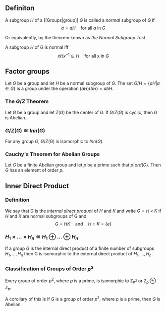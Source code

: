 ## Definiton
A subgroup $H$ of a [[Groups|group]] $G$ is called a _normal_ subgroup of $G$ if
$$
a = aH \quad \text{for all $a$ in $G$}
$$

Or equivalently, by the theorem known as _the Normal Subgroup Test_

A subgroup $H$ of $G$ is normal iff
$$
xHx^{-1} \subseteq H \quad \text{for all x in $G$}
$$


## Factor groups
Let $G$ be a group and let $H$ be a normal subgroup of $G$. The set $G/H = \{aH | a \in G\}$ is a group under the operation $(aH)(bH) = abH$.

### The $G/Z$ Theorem
Let $G$ be a group and let $Z(G)$ be the center of $G$. If $G/Z(G)$ is cyclic, then $G$ is Abelian.

### $G/Z(G) \cong Inn(G)$
For any group $G$, $G/Z(G)$ is isomorphic to $Inn(G)$.

### Cauchy's Theorem for Abelian Groups
Let $G$ be a finite Abelian group and let $p$ be a prime such that $p \big\vert ord(G)$. Then $G$ has an element of order $p$.

## Inner Direct Product
### Definition
We say that $G$ is the _internal direct product_ of $H$ and $K$ and write $G = H \times K$ if $H$ and $K$ are normal subgroups of G and
$$ G = HK \quad \text{and} \quad H \cap K = \{e\}$$

### $H_1 \times ... \times H_n \cong H_1 \oplus ... \oplus H_n$
If a group $G$ is the internal direct product of a finite number of subgroups $H_1, ..., H_n$ then G is isomorphic to the external direct product of $H_1, ..., H_n$.

### Classification of Groups of Order $p^3$
Every group of order $p^2$, where $p$ is a prime, is isomorphic to $\mathbb{Z}_{p^2}$ or $\mathbb{Z}_p \oplus \mathbb{Z}_p$.

A corollary of this is
If $G$ is a group of order $p^2$, where $p$ is a prime, then $G$ is Abelian.